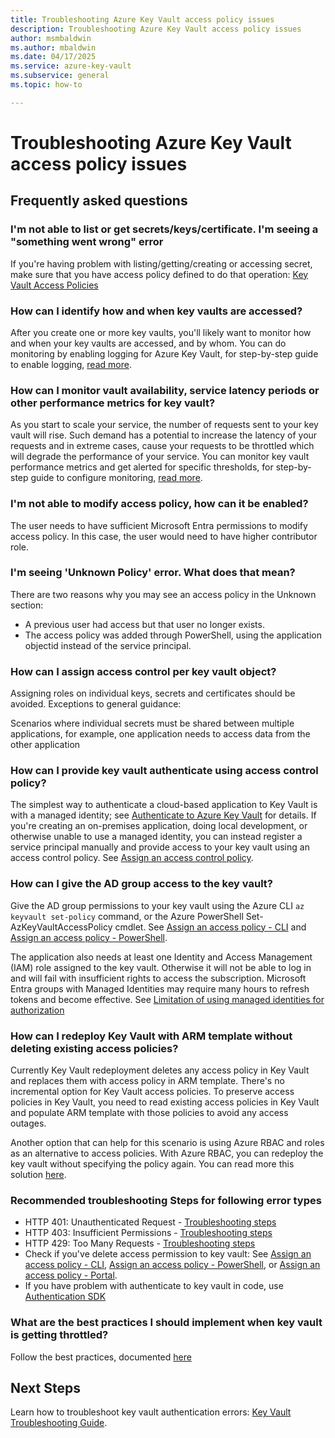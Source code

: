 ```yaml
---
title: Troubleshooting Azure Key Vault access policy issues
description: Troubleshooting Azure Key Vault access policy issues
author: msmbaldwin
ms.author: mbaldwin
ms.date: 04/17/2025
ms.service: azure-key-vault
ms.subservice: general
ms.topic: how-to

---
```

# Troubleshooting Azure Key Vault access policy issues

## Frequently asked questions

### I'm not able to list or get secrets/keys/certificate. I'm seeing a "something went wrong" error

If you're having problem with listing/getting/creating or accessing secret, make sure that you have access policy defined to do that operation: [Key Vault Access Policies](./assign-access-policy-cli.md)

### How can I identify how and when key vaults are accessed?

After you create one or more key vaults, you'll likely want to monitor how and when your key vaults are accessed, and by whom. You can do monitoring by enabling logging for Azure Key Vault, for step-by-step guide to enable logging, [read more](./logging.md).

### How can I monitor vault availability, service latency periods or other performance metrics for key vault?

As you start to scale your service, the number of requests sent to your key vault will rise. Such demand has a potential to increase the latency of your requests and in extreme cases, cause your requests to be throttled which will degrade the performance of your service. You can monitor key vault performance metrics and get alerted for specific thresholds, for step-by-step guide to configure monitoring, [read more](./alert.md).

### I'm not able to modify access policy, how can it be enabled?

The user needs to have sufficient Microsoft Entra permissions to modify access policy. In this case, the user would need to have higher contributor role.

### I'm seeing 'Unknown Policy' error. What does that mean?

There are two reasons why you may see an access policy in the Unknown section:

* A previous user had access but that user no longer exists.
* The access policy was added through PowerShell, using the application objectid instead of the service principal.

### How can I assign access control per key vault object?

Assigning roles on individual keys, secrets and certificates should be avoided. Exceptions to general guidance:

Scenarios where individual secrets must be shared between multiple applications, for example, one application needs to access data from the other application

### How can I provide key vault authenticate using access control policy?

The simplest way to authenticate a cloud-based application to Key Vault is with a managed identity; see [Authenticate to Azure Key Vault](authentication.md) for details.
If you're creating an on-premises application, doing local development, or otherwise unable to use a managed identity, you can instead register a service principal manually and provide access to your key vault using an access control policy. See [Assign an access control policy](assign-access-policy-portal.md).

### How can I give the AD group access to the key vault?

Give the AD group permissions to your key vault using the Azure CLI `az keyvault set-policy` command, or the Azure PowerShell Set-AzKeyVaultAccessPolicy cmdlet. See [Assign an access policy - CLI](assign-access-policy-cli.md) and [Assign an access policy - PowerShell](assign-access-policy-powershell.md).

The application also needs at least one Identity and Access Management (IAM) role assigned to the key vault. Otherwise it will not be able to log in and will fail with insufficient rights to access the subscription. Microsoft Entra groups with Managed Identities may require many hours to refresh tokens and become effective. See [Limitation of using managed identities for authorization](/entra/identity/managed-identities-azure-resources/managed-identity-best-practice-recommendations#limitation-of-using-managed-identities-for-authorization)

### How can I redeploy Key Vault with ARM template without deleting existing access policies?

Currently Key Vault redeployment deletes any access policy in Key Vault and replaces them with access policy in ARM template. There's no incremental option for Key Vault access policies. To preserve access policies in Key Vault, you need to read existing access policies in Key Vault and populate ARM template with those policies to avoid any access outages.

Another option that can help for this scenario is using Azure RBAC and roles as an alternative to access policies. With Azure RBAC, you can redeploy the key vault without specifying the policy again. You can read more this solution [here](./rbac-guide.md).

### Recommended troubleshooting Steps for following error types

* HTTP 401: Unauthenticated Request - [Troubleshooting steps](rest-error-codes.md#http-401-unauthenticated-request)
* HTTP 403: Insufficient Permissions - [Troubleshooting steps](rest-error-codes.md#http-403-insufficient-permissions)
* HTTP 429: Too Many Requests - [Troubleshooting steps](rest-error-codes.md#http-429-too-many-requests)
* Check if you've delete access permission to key vault: See [Assign an access policy - CLI](assign-access-policy-cli.md), [Assign an access policy - PowerShell](assign-access-policy-powershell.md), or [Assign an access policy - Portal](assign-access-policy-portal.md).
* If you have problem with authenticate to key vault in code, use [Authentication SDK](https://azure.github.io/azure-sdk/posts/2020-02-25/defaultazurecredentials.html)

### What are the best practices I should implement when key vault is getting throttled?
Follow the best practices, documented [here](overview-throttling.md#how-to-throttle-your-app-in-response-to-service-limits)

## Next Steps

Learn how to troubleshoot key vault authentication errors: [Key Vault Troubleshooting Guide](rest-error-codes.md).
